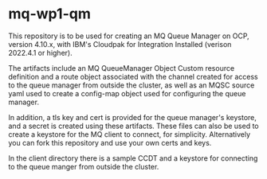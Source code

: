 # mq-wp1-qm

This repository is to be used for creating an MQ Queue Manager on OCP, version 4.10.x, with IBM's Cloudpak for Integration Installed (verison 2022.4.1 or higher).

The artifacts include an MQ QueueManager Object Custom resource definition and
a route object associated with the channel created for access to the queue manager from outside the cluster, as well as an MQSC source yaml used to create a config-map object used for configuring the queue manager. 

In addition, a tls key and cert is provided for the queue manager's keystore, and a secret is created 
using these artifacts. These files can also be used to create a keystore for the MQ client to connect, for simplicity.
Alternatively you can fork this repository and use your own certs and keys.

In the client directory there is a sample CCDT and a keystore for connecting to the queue manger from outside the cluster. 
